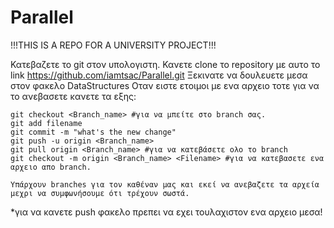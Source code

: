 # Parallel

!!!THIS IS A REPO FOR A UNIVERSITY PROJECT!!!


Κατεβαζετε το git στον υπολογιστη. Κανετε clone το repository με αυτο το link https://github.com/iamtsac/Parallel.git Ξεκινατε να δουλευετε μεσα στον φακελο DataStructures Οταν ειστε ετοιμοι με ενα αρχειο τοτε για να το ανεβασετε κανετε τα εξης:

    git checkout <Branch_name> #για να μπείτε στο branch σας.
    git add filename
    git commit -m "what's the new change"
    git push -u origin <Branch_name>
    git pull origin <Branch_name> #για να κατεβάσετε ολο το branch 
    git checkout -m origin <Branch_name> <Filename> #για να κατεβασετε ενα αρχειο απο branch.

    Υπάρχουν branches για τον καθέναν μας και εκεί να ανεβαζετε τα αρχεία μεχρι να συμφωνήσουμε ότι τρέχουν σωστά.

*για να κανετε push φακελο πρεπει να εχει τουλαχιστον ενα αρχειο μεσα!
